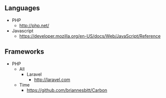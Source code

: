 ## Languages
* PHP
  * http://php.net/
* Javascript
  * https://developer.mozilla.org/en-US/docs/Web/JavaScript/Reference

## Frameworks
* PHP
  * All
    * Laravel 
      * http://laravel.com
  * Time
    * https://github.com/briannesbitt/Carbon
